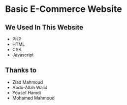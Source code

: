# Basic E-Commerce Website
## We Used In This Website
* PHP
* HTML
* CSS
* Javascript
## Thanks to
* Ziad Mahmoud
* Abdu-Allah Walid
* Yousef Hamdi
* Mohamed Mahmoud
